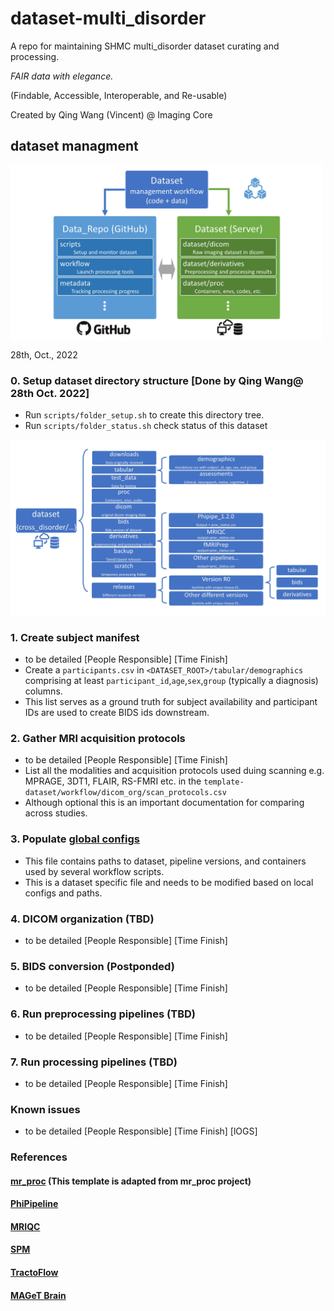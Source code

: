 # dataset-multi_disorder

A repo for maintaining SHMC multi_disorder dataset curating and processing.

*FAIR data with elegance.*

(Findable, Accessible, Interoperable, and Re-usable)

Created by Qing Wang (Vincent) @ Imaging Core 

## dataset managment
<img src="images/dataset_management.jpg" alt="Drawing" align="middle" width="500px"/>


28th, Oct., 2022

### 0. Setup dataset directory structure [Done by Qing Wang@ 28th Oct. 2022]
   - Run `scripts/folder_setup.sh` to create this directory tree. 
   - Run `scripts/folder_status.sh` check status of this dataset

<img src="images/dataset_folder.jpg" alt="Drawing" align="middle" width="1000px"/>

### 1. Create subject manifest 
   - to be detailed [People Responsible] [Time Finish]
   - Create a `participants.csv` in `<DATASET_ROOT>/tabular/demographics` comprising at least `participant_id`,`age`,`sex`,`group` (typically a diagnosis) columns.  
   - This list serves as a ground truth for subject availability and participant IDs are used to create BIDS ids downstream.
       
### 2. Gather MRI acquisition protocols

   - to be detailed [People Responsible] [Time Finish]
   - List all the modalities and acquisition protocols used duing scanning e.g. MPRAGE, 3DT1, FLAIR, RS-FMRI etc. in the `template-dataset/workflow/dicom_org/scan_protocols.csv`
   - Although optional this is an important documentation for comparing across studies. 
   
### 3. Populate [global configs](./workflow/global_configs.json) 
   - This file contains paths to dataset, pipeline versions, and containers used by several workflow scripts.
   - This is a dataset specific file and needs to be modified based on local configs and paths.

### 4. DICOM organization (TBD)
   - to be detailed [People Responsible] [Time Finish]
   
### 5. BIDS conversion (Postponded)
   - to be detailed [People Responsible] [Time Finish]
      
### 6. Run preprocessing pipelines (TBD)
   - to be detailed [People Responsible] [Time Finish]

### 7. Run processing pipelines (TBD)
   - to be detailed [People Responsible] [Time Finish]

### Known issues
   - to be detailed [People Responsible] [Time Finish] [lOGS] 

### References

#### [mr_proc](https://github.com/neurodatascience/mr_proc) (This template is adapted from mr_proc project)

#### [PhiPipeline](https://github.com/PHI-group/PhiPipe-release)

#### [MRIQC](https://mriqc.readthedocs.io/en/stable/)

#### [SPM](https://www.fil.ion.ucl.ac.uk/spm/)

#### [TractoFlow](https://github.com/scilus/tractoflow)

#### [MAGeT Brain](https://github.com/CoBrALab/MAGeTbrain)

